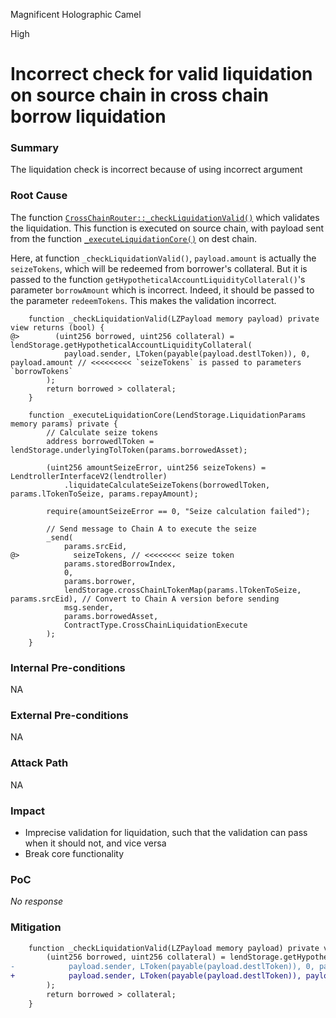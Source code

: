 Magnificent Holographic Camel

High

# Incorrect check for valid liquidation on source chain in cross chain borrow liquidation

### Summary

The liquidation check is incorrect because of using incorrect argument

### Root Cause

The function [`CrossChainRouter::_checkLiquidationValid()`](https://github.com/sherlock-audit/2025-05-lend-audit-contest/blob/main/Lend-V2/src/LayerZero/CrossChainRouter.sol#L431-L436) which validates the liquidation. This function is executed on source chain, with payload sent from the function [`_executeLiquidationCore()`](https://github.com/sherlock-audit/2025-05-lend-audit-contest/blob/main/Lend-V2/src/LayerZero/CrossChainRouter.sol#L264) on dest chain.

Here, at function `_checkLiquidationValid()`, `payload.amount` is actually the `seizeTokens`, which will be redeemed from borrower's collateral. But it is passed to the function `getHypotheticalAccountLiquidityCollateral()`'s parameter `borrowAmount` which is incorrect. Indeed, it should be passed to the parameter `redeemTokens`. This makes the validation incorrect.
```solidity
    function _checkLiquidationValid(LZPayload memory payload) private view returns (bool) {
@>        (uint256 borrowed, uint256 collateral) = lendStorage.getHypotheticalAccountLiquidityCollateral(
            payload.sender, LToken(payable(payload.destlToken)), 0, payload.amount // <<<<<<<<< `seizeTokens` is passed to parameters `borrowTokens`
        );
        return borrowed > collateral;
    }

    function _executeLiquidationCore(LendStorage.LiquidationParams memory params) private {
        // Calculate seize tokens
        address borrowedlToken = lendStorage.underlyingTolToken(params.borrowedAsset);

        (uint256 amountSeizeError, uint256 seizeTokens) = LendtrollerInterfaceV2(lendtroller)
            .liquidateCalculateSeizeTokens(borrowedlToken, params.lTokenToSeize, params.repayAmount);

        require(amountSeizeError == 0, "Seize calculation failed");

        // Send message to Chain A to execute the seize
        _send(
            params.srcEid,
@>            seizeTokens, // <<<<<<<< seize token
            params.storedBorrowIndex,
            0,
            params.borrower,
            lendStorage.crossChainLTokenMap(params.lTokenToSeize, params.srcEid), // Convert to Chain A version before sending
            msg.sender,
            params.borrowedAsset,
            ContractType.CrossChainLiquidationExecute
        );
    }
```

### Internal Pre-conditions

NA

### External Pre-conditions

NA

### Attack Path

NA

### Impact

- Imprecise validation for liquidation, such that the validation can pass when it should not, and vice versa
- Break core functionality

### PoC

_No response_

### Mitigation

```diff
    function _checkLiquidationValid(LZPayload memory payload) private view returns (bool) {
        (uint256 borrowed, uint256 collateral) = lendStorage.getHypotheticalAccountLiquidityCollateral(
-            payload.sender, LToken(payable(payload.destlToken)), 0, payload.amount
+            payload.sender, LToken(payable(payload.destlToken)), payload.amount, 0
        );
        return borrowed > collateral;
    }
```